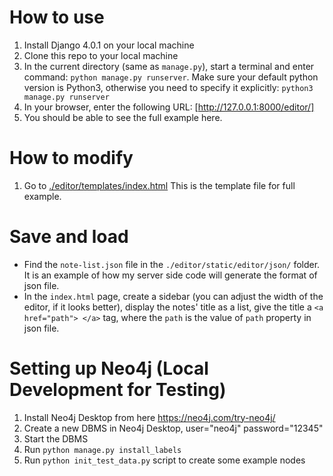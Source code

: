 # How to use
1. Install Django 4.0.1 on your local machine
2. Clone this repo to your local machine
3. In the current directory (same as `manage.py`), start a terminal and enter command: `python manage.py runserver`. Make sure your default python version is Python3, otherwise you need to specify it explicitly: `python3 manage.py runserver`
4. In your browser, enter the following URL: [http://127.0.0.1:8000/editor/]
5. You should be able to see the full example here.

# How to modify
1. Go to [./editor/templates/index.html](./editor/templates/index.html) This is the template file for full example.

# Save and load
- Find the `note-list.json` file in the `./editor/static/editor/json/` folder. It is an example of how my server side code will generate the format of json file.
- In the `index.html` page, create a sidebar (you can adjust the width of the editor, if it looks better), display the notes' title as a list, give the title a `<a href="path"> </a>` tag, where the `path` is the value of `path` property in json file.

# Setting up Neo4j (Local Development for Testing)
1. Install Neo4j Desktop from here https://neo4j.com/try-neo4j/
2. Create a new DBMS in Neo4j Desktop, user="neo4j" password="12345"
3. Start the DBMS
4. Run `python manage.py install_labels`
5. Run `python init_test_data.py` script to create some example nodes
